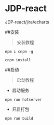 # JDP-react
JDP-react/jira/echarts


##安装
> 安装教程

```
npm i cnpm -g

cnpm install
```

##启动
> 启动教程

- 启动服务

```
npm run hotserver
```

- 开启打包

```
npm run build
```
